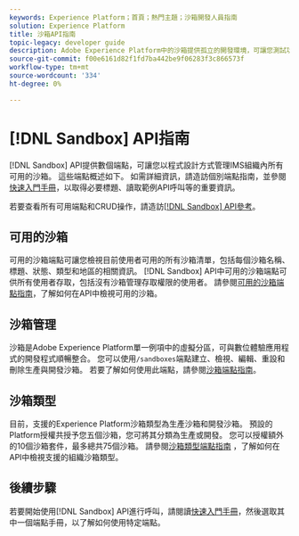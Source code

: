 ```yaml
---
keywords: Experience Platform；首頁；熱門主題；沙箱開發人員指南
solution: Experience Platform
title: 沙箱API指南
topic-legacy: developer guide
description: Adobe Experience Platform中的沙箱提供孤立的開發環境，可讓您測試功能、執行實驗及進行自訂設定，而不會影響您的生產環境。
source-git-commit: f00e6161d82f1fd7ba442be9f06283f3c866573f
workflow-type: tm+mt
source-wordcount: '334'
ht-degree: 0%

---
```


# [!DNL Sandbox] API指南

[!DNL Sandbox] API提供數個端點，可讓您以程式設計方式管理IMS組織內所有可用的沙箱。 這些端點概述如下。 如需詳細資訊，請造訪個別端點指南，並參閱[快速入門手冊](./getting-started.md)，以取得必要標題、讀取範例API呼叫等的重要資訊。

若要查看所有可用端點和CRUD操作，請造訪[[!DNL Sandbox]  API參考](https://www.adobe.io/apis/experienceplatform/home/api-reference.html#!acpdr/swagger-specs/sandbox-api.yaml)。

## 可用的沙箱

可用的沙箱端點可讓您檢視目前使用者可用的所有沙箱清單，包括每個沙箱名稱、標題、狀態、類型和地區的相關資訊。 [!DNL Sandbox] API中可用的沙箱端點可供所有使用者存取，包括沒有沙箱管理存取權限的使用者。 請參閱[可用的沙箱端點指南](./available.md)，了解如何在API中檢視可用的沙箱。

## 沙箱管理

沙箱是Adobe Experience Platform單一例項中的虛擬分區，可與數位體驗應用程式的開發程式順暢整合。 您可以使用`/sandboxes`端點建立、檢視、編輯、重設和刪除生產與開發沙箱。 若要了解如何使用此端點，請參閱[沙箱端點指南](./sandboxes.md)。

## 沙箱類型

目前，支援的Experience Platform沙箱類型為生產沙箱和開發沙箱。 預設的Platform授權共授予您五個沙箱，您可將其分類為生產或開發。 您可以授權額外的10個沙箱套件，最多總共75個沙箱。 請參閱[沙箱類型端點指南](./types.md) ，了解如何在API中檢視支援的組織沙箱類型。

## 後續步驟

若要開始使用[!DNL Sandbox] API進行呼叫，請閱讀[快速入門手冊](./getting-started.md)，然後選取其中一個端點手冊，以了解如何使用特定端點。
